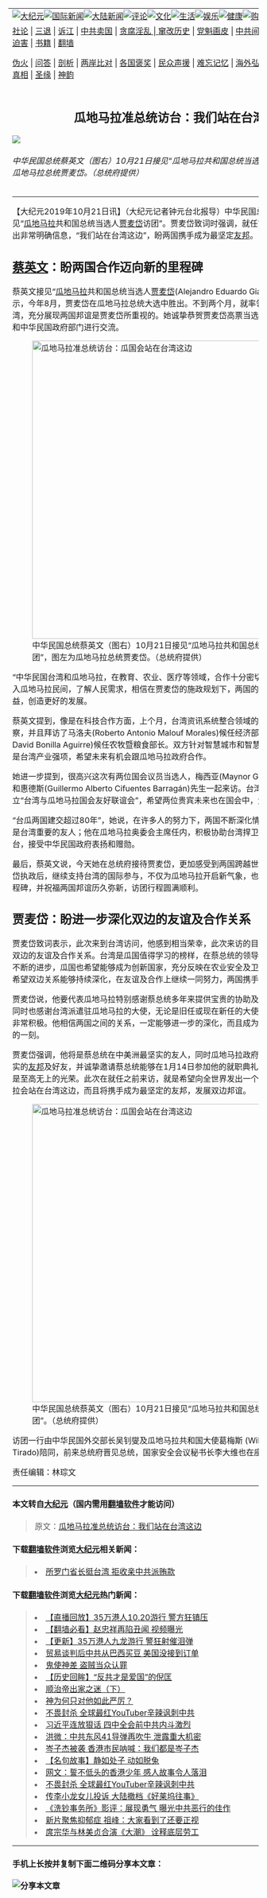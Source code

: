 <a name="1" id="1" target="_blank"></a><span id="1"></span>
<table border="0"><tr><td colspan="2" VALIGN=TOP><a href="https://github.com/eqzow2704/djy/blob/master/gb/nsc413.md#1"><img src="https://raw.githubusercontent.com/eqzow2704/www/master/t/djy/1.jpg" title="大纪元"></a><a href="https://github.com/eqzow2704/djy/blob/master/gb/n24hr.md#1"><img src="https://raw.githubusercontent.com/eqzow2704/www/master/t/djy/3.jpg" title="国际新闻"></a><a href="https://github.com/eqzow2704/djy/blob/master/gb/nsc413.md#1"><img src="https://raw.githubusercontent.com/eqzow2704/www/master/t/djy/4.jpg" title="大陆新闻"></a><a href="https://github.com/eqzow2704/djy/blob/master/gb/news392.md#1"><img src="https://raw.githubusercontent.com/eqzow2704/www/master/t/djy/5.jpg" title="评论"></a><a href="https://github.com/eqzow2704/djy/blob/master/gb/news2007.md#1"><img src="https://raw.githubusercontent.com/eqzow2704/www/master/t/djy/6.jpg" title="文化"></a><a href="https://github.com/eqzow2704/djy/blob/master/gb/news2008.md#1"><img src="https://raw.githubusercontent.com/eqzow2704/www/master/t/djy/7.jpg" title="生活"></a><a href="https://github.com/eqzow2704/djy/blob/master/gb/ncyule.md#1"><img src="https://raw.githubusercontent.com/eqzow2704/www/master/t/djy/8.jpg" title="娱乐"></a><a href="https://github.com/eqzow2704/djy/blob/master/gb/nsc1002.md#1"><img src="https://raw.githubusercontent.com/eqzow2704/www/master/t/djy/9.jpg" title="健康"><a href="https://www.youlucky.com"><img src="https://raw.githubusercontent.com/eqzow2704/www/master/t/djy/10.jpg" title="购物"></a><a href="https://www.supportepoch.org/donation?utm_medium=epochtimes&utm_source=referral&utm_campaign=donate_button_djyhomepage"><img src="https://raw.githubusercontent.com/eqzow2704/www/master/t/djy/12.jpg" title="捐款"></a></td></tr>
<tr><td colspan="2" VALIGN=TOP><a target="_blank" href="https://git.io/fjCRf">社论</a> | <a target="_blank" href="https://github.com/eqzow2704/djy/blob/master/gb/nf5657.md#1">三退</a> | <a target="_blank" href="https://github.com/eqzow2704/djy/blob/master/gb/nf6123.md#1">诉江</a> | <a target="_blank" href="https://github.com/eqzow2704/djy/blob/master/gb/nf1176117.md#1">中共卖国</a> | <a target="_blank" href="https://github.com/eqzow2704/djy/blob/master/gb/nf5773.md#1">贪腐淫乱 | <a target="_blank" href="https://github.com/eqzow2704/djy/blob/master/gb/nf1176115.md#1">窜改历史</a> | <a target="_blank" href="https://github.com/eqzow2704/djy/blob/master/gb/nf1176107.md#1">党魁画皮</a> | <a target="_blank" href="https://github.com/eqzow2704/djy/blob/master/gb/nf1320400.md#1">中共间谍</a> | <a target="_blank" href="https://github.com/eqzow2704/djy/blob/master/gb/nf1176114.md#1">破坏传统</a> | <a target="_blank" href="https://github.com/eqzow2704/djy/blob/master/gb/nf5287.md#1">恶贯满盈</a> | <a target="_blank" href="https://github.com/eqzow2704/djy/blob/master/gb/ncid278.md#1">人权</a> | <a target="_blank" href="https://github.com/eqzow2704/djy/blob/master/gb/nf1176111.md#1">迫害</a> | <a target="_blank" href="https://github.com/eqzow2704/djy/blob/master/gb/nf1235328.md#1">书籍</a> | <a target="_blank" href="https://github.com/eqzow2704/www/blob/master/README.md?zsrh#1">翻墙</a></p><p><a target="_blank" href="https://github.com/eqzow2704/djy/blob/master/gb/nf5562.md#1">伪火</a> | <a target="_blank" href="https://github.com/eqzow2704/djy/blob/master/gb/nf4378.md#1">问答</a> | <a target="_blank" href="https://github.com/eqzow2704/djy/blob/master/gb/nf5792.md#1">剖析</a> | <a target="_blank" href="https://github.com/eqzow2704/djy/blob/master/gb/nf5735.md#1">两岸比对</a> | <a target="_blank" href="https://github.com/eqzow2704/djy/blob/master/gb/nf6119.md#1">各国褒奖</a> | <a target="_blank" href="https://github.com/eqzow2704/djy/blob/master/gb/nf6120.md#1">民众声援</a> | <a target="_blank" href="https://github.com/eqzow2704/djy/blob/master/gb/nf1188594.md#1">难忘记忆</a> | <a target="_blank" href="https://github.com/eqzow2704/djy/blob/master/gb/nf3180.md#1">海外弘传</a> | <a target="_blank" href="https://github.com/eqzow2704/djy/blob/master/gb/nf5410.md#1">万人上访</a> | <a target="_blank" href="https://github.com/eqzow2704/ntdtv/blob/master/gb/prog1530_1.md#1">和平抗议</a> | <a target="_blank" href="https://github.com/eqzow2704/djy/blob/master/gb/nf4386.md#1">支持</a> | <a target="_blank" href="https://github.com/eqzow2704/djy/blob/master/gb/nf4389.md#1">真相</a> | <a target="_blank" href="https://github.com/eqzow2704/djy/blob/master/gb/nf5790.md#1">圣缘</a> | <a target="_blank" href="https://github.com/eqzow2704/djy/blob/master/gb/nf4786.md#1">神韵</a></td></tr>
<tr><td VALIGN=TOP width="626"><h2 align=center>瓜地马拉准总统访台：我们站在台湾这边</h2>
<img src="http://i.epochtimes.com/assets/uploads/2019/10/1910210342412378-600x400.jpg" />
<h6>中华民国总统蔡英文（图右）10月21日接见“瓜地马拉共和国总统当选人贾麦岱访团”，图左为瓜地马拉总统贾麦岱。（总统府提供）
</h6>
<hr>
<p>【大纪元2019年10月21日讯】（大纪元记者钟元台北报导）中华民国总统<a href="https://github.com/eqzow2704/djy/blob/master/gb/tag/%E8%94%A1%E8%8B%B1%E6%96%87.md">蔡英文</a>10月21日接见“<a href="https://github.com/eqzow2704/djy/blob/master/gb/tag/%E7%93%9C%E5%9C%B0%E9%A9%AC%E6%8B%89.md">瓜地马拉</a>共和国总统当选人<a href="https://github.com/eqzow2704/djy/blob/master/gb/tag/%E8%B4%BE%E9%BA%A6%E5%B2%B1.md">贾麦岱</a>访团”。贾麦岱致词时强调，就任前访台，希望向全世界发出非常明确信息，“我们站在台湾这边”，盼两国携手成为最坚定<a href="https://github.com/eqzow2704/djy/blob/master/gb/tag/%E5%8F%8B%E9%82%A6.md">友邦</a>。</p>
<h2><a href="https://github.com/eqzow2704/djy/blob/master/gb/tag/%E8%94%A1%E8%8B%B1%E6%96%87.md">蔡英文</a>：盼两国合作迈向新的里程碑</h2>
<p>蔡英文接见“<a href="https://github.com/eqzow2704/djy/blob/master/gb/tag/%E7%93%9C%E5%9C%B0%E9%A9%AC%E6%8B%89.md">瓜地马拉</a>共和国总统当选人<a href="https://github.com/eqzow2704/djy/blob/master/gb/tag/%E8%B4%BE%E9%BA%A6%E5%B2%B1.md">贾麦岱</a>(Alejandro Eduardo Giammattei)访团”致词时表示，今年8月，贾麦岱在瓜地马拉总统大选中胜出。不到两个月，就率领未来重要阁员访问台湾，充分展现两国邦谊是贾麦岱所重视的。她诚挚恭贺贾麦岱高票当选，也非常欢迎访团来访，和中华民国政府部门进行交流。</p>
<figure id="attachment_11602104" style="width: 600px" class="wp-caption aligncenter"><a href="http://i.epochtimes.com/assets/uploads/2019/10/1910210342472378.jpg"><img class="size-large wp-image-11602104" title="瓜地马拉准总统访台：瓜国会站在台湾这边" src="http://i.epochtimes.com/assets/uploads/2019/10/1910210342472378-600x400.jpg" alt="瓜地马拉准总统访台：瓜国会站在台湾这边" width="600" b="400" /></a><figcaption class="wp-caption-text">中华民国总统蔡英文（图右）10月21日接见“瓜地马拉共和国总统当选人贾麦岱访团”，图左为瓜地马拉总统贾麦岱。（总统府提供）</figcaption></figure>
<p>“中华民国台湾和瓜地马拉，在教育、农业、医疗等领域，合作十分密切。”她指出，贾麦岱长期深入瓜地马拉民间，了解人民需求，相信在贾麦岱的施政规划下，两国的合作，可以发挥最大的效益，创造更好的发展。</p>
<p>蔡英文提到，像是在科技合作方面，上个月，台湾资讯系统整合领域的厂商，组团到瓜地马拉考察，并且拜访了马洛夫(Roberto Antonio Malouf Morales)候任经济部长，以及白倪亚(Oscar David Bonilla Aguirre)候任农牧暨粮食部长。双方针对智慧城市和智慧农业等议题交换意见，这是台湾产业强项，希望未来有机会跟瓜地马拉政府合作。</p>
<p>她进一步提到，很高兴这次有两位国会议员当选人，梅西亚(Maynor Gabriel Mejía Popol)先生和惠德斯(Guillermo Alberto Cifuentes Barragán)先生一起来访。台湾立法院在上个月，刚成立“台湾与瓜地马拉国会友好联谊会”，希望两位贵宾未来也在国会中，大力支持两国邦谊。</p>
<p>“台瓜两国建交超过80年”，她说，在许多人的努力下，两国不断深化情谊，包括贾麦岱的父亲也是台湾重要的友人；他在瓜地马拉奥委会主席任内，积极协助台湾捍卫奥委会会籍，也曾经访台，接受中华民国政府表扬和赠勋。</p>
<p>最后，蔡英文说，今天她在总统府接待贾麦岱，更加感受到两国跨越世代的深厚友谊。希望贾麦岱执政后，继续支持台湾的国际参与，不仅为瓜地马拉开启新气象，也让两国的合作迈向新的里程碑，并祝福两国邦谊历久弥新，访团行程圆满顺利。</p>
<h2>贾麦岱：盼进一步深化双边的友谊及合作关系</h2>
<p>贾麦岱致词表示，此次来到台湾访问，他感到相当荣幸，此次来访的目的是希望能够进一步深化双边的友谊及合作关系。台湾是瓜国值得学习的榜样，在蔡总统的领导之下，台湾在创新领域上不断的进步，瓜国也希望能够成为创新国家，充分反映在农业安全及卫生保健等不同领域上，也希望双边关系能够持续深化，在友谊及合作上继续一同努力，两国携手合作壮大双方的发展。</p>
<p>贾麦岱说，他要代表瓜地马拉特别感谢蔡总统多年来提供宝贵的协助及合作，瓜国都妥善利用。同时也感谢台湾派遣驻瓜地马拉的大使，无论是旧任或现在新任的大使，对于两国之间的合作都非常积极。他相信两国之间的关系，一定能够进一步的深化，而且成为80多年来邦交关系最光辉的一刻。</p>
<p>贾麦岱强调，他将是蔡总统在中美洲最坚实的友人，同时瓜地马拉政府也会是台湾在中美洲最坚实的<a href="https://github.com/eqzow2704/djy/blob/master/gb/tag/%E5%8F%8B%E9%82%A6.md">友邦</a>及好友，并诚挚邀请蔡总统能够在1月14日参加他的就职典礼，有蔡总统的陪伴，将会是至高无上的光荣。此次在就任之前来访，就是希望向全世界发出一个非常明确的信息，瓜地马拉会站在台湾这边，而且将携手成为最坚定的友邦，发展双边邦谊。</p>
<figure id="attachment_11602103" style="width: 600px" class="wp-caption aligncenter"><a href="http://i.epochtimes.com/assets/uploads/2019/10/1910210342442378.jpg"><img class="size-large wp-image-11602103" title="瓜地马拉准总统访台：瓜国会站在台湾这边" src="http://i.epochtimes.com/assets/uploads/2019/10/1910210342442378-600x400.jpg" alt="瓜地马拉准总统访台：瓜国会站在台湾这边" width="600" b="400" /></a><figcaption class="wp-caption-text">中华民国总统蔡英文（图右）10月21日接见“瓜地马拉共和国总统当选人贾麦岱访团”。（总统府提供）</figcaption></figure>
<p>访团一行由中华民国外交部长吴钊燮及瓜地马拉共和国大使葛梅斯 (Willy Alberto Gomez Tirado)陪同，前来总统府晋见总统，国家安全会议秘书长李大维也在座。</p>
<p>责任编辑：林琮文</p>
<hr>

#### 本文转自<a href="http://www.epochtimes.com">大纪元</a>（国内需用<a href="https://git.io/JesJV">翻墙软件</a>才能访问）
> 原文：<a href="http://www.epochtimes.com/gb/19/10/21/n11602065.htm">瓜地马拉准总统访台：我们站在台湾这边</a>
#### 下载<a href="https://git.io/JesJV">翻墙软件</a>浏览<a href="http://www.epochtimes.com">大纪元</a>相关新闻：
> <li><a href="http://www.epochtimes.com/gb/19/9/24/n11543363.htm">所罗门省长挺台湾 拒收亲中共派贿款</a></li>

#### 下载<a href="https://git.io/JesJV">翻墙软件</a>浏览<a href="http://www.epochtimes.com">大纪元</a>热门新闻：
> <li><a href="http://www.epochtimes.com/gb/19/10/17/n11594831.htm">【直播回放】35万港人10.20游行 警方狂镇压</a></li>
> <li><a href="http://www.epochtimes.com/gb/19/10/20/n11599664.htm">【翻墙必看】赵忠祥再陷丑闻 视频曝光</a></li>
> <li><a href="http://www.epochtimes.com/gb/19/10/20/n11599955.htm">【更新】35万港人九龙游行 警狂射催泪弹</a></li>
> <li><a href="http://www.epochtimes.com/gb/19/10/20/n11600100.htm">贸易谈判后中共从巴西买豆 美国没接到订单</a></li>
> <li><a href="http://www.epochtimes.com/gb/11/7/10/n3311274.htm">鬼使神差 盗贼当众认罪</a></li>
> <li><a href="http://www.epochtimes.com/gb/19/10/7/n11574432.htm">【历史回眸】“反共才是爱国”的倪匡</a></li>
> <li><a href="http://www.epochtimes.com/gb/19/10/8/n11575614.htm">顺治帝出家之迷（下）</a></li>
> <li><a href="http://www.epochtimes.com/gb/19/10/16/n11592895.htm">神为何只对他如此严厉？</a></li>
> <li><a href="http://www.epochtimes.com/gb/19/10/18/n11598232.htm">不畏封杀 全球最红YouTuber辛辣讽刺中共</a></li>
> <li><a href="http://www.epochtimes.com/gb/19/10/19/n11599263.htm">习近平连放狠话 四中全会前中共内斗激烈</a></li>
> <li><a href="http://www.epochtimes.com/gb/19/10/19/n11598807.htm">洪微：中共东风41导弹再吹牛 泄露重大机密</a></li>
> <li><a href="http://www.epochtimes.com/gb/19/10/19/n11598390.htm">岑子杰被袭 香港市民呐喊：我们都是岑子杰</a></li>
> <li><a href="http://www.epochtimes.com/gb/18/10/30/n10818650.htm">【名句故事】静如处子 动如脱兔</a></li>
> <li><a href="http://www.epochtimes.com/gb/19/10/17/n11595395.htm">网文：誓不低头的香港少年 感人故事令人落泪</a></li>
> <li><a href="http://www.epochtimes.com/gb/19/10/18/n11598232.htm">不畏封杀 全球最红YouTuber辛辣讽刺中共</a></li>
> <li><a href="http://www.epochtimes.com/gb/19/10/18/n11597884.htm">传李小龙女儿投诉 大陆撤档《好莱坞往事》</a></li>
> <li><a href="http://www.epochtimes.com/gb/19/10/19/n11598547.htm">《洗钞事务所》影评：展现勇气 曝光中共恶行的佳作</a></li>
> <li><a href="http://www.epochtimes.com/gb/19/10/18/n11598109.htm">新片聚焦抑郁症 祖峰：大家看到了还要正视</a></li>
> <li><a href="http://www.epochtimes.com/gb/19/10/19/n11599181.htm">庹宗华与林美贞合演《大潮》 诠释底层劳工</a></li>
<hr>

#### 手机上长按并复制下面二维码分享本文章：<br><br><img src="http://www.hehaibao.com/qr/index.php?m=1&e=L&p=10&t=&d=https://github.com/eqzow2704/djy/blob/master/gb/19/10/21/n11602065.md%231" title="分享本文章"></td><td VALIGN=TOP><a href="https://github.com/eqzow2704/djy/blob/master/gb/16/1/21/n4622075.md?dfh#1" target="_blank"><img src="https://raw.githubusercontent.com/eqzow2704/djy/master/gb/300/wei-f1.jpg" title="中共的伪火骗局"  alt="中共的伪火骗局"></a><br><a href="https://github.com/eqzow2704/yh/blob/master/README.md?dfh#1" target="_blank"><img src="https://raw.githubusercontent.com/eqzow2704/djy/master/gb/300/yong-h.jpg" title="永恒的见证"  alt="永恒的见证"></a><br><a href="https://github.com/eqzow2704/djy/blob/master/gb/13/9/29/n3974789.md?dfh#1" target="_blank"><img src="https://raw.githubusercontent.com/eqzow2704/djy/master/gb/300/shang-lnz.jpg" title="善良女子被中共投男牢"  alt="善良女子被中共投男牢"></a><br><a href="https://github.com/eqzow2704/djy/blob/master/gb/16/3/16/n4663449.md?dfh#1" target="_blank"><img src="https://raw.githubusercontent.com/eqzow2704/djy/master/gb/300/huo-z3.jpg" title="警卫目击活摘器官"  alt="警卫目击活摘器官"></a><br><a href="https://github.com/eqzow2704/djy/blob/master/gb/16/8/7/n8177641.md?dfh#1" target="_blank"><img src="https://raw.githubusercontent.com/eqzow2704/djy/master/gb/300/huo-z4.jpg" title="证人描述活摘恐怖"  alt="证人描述活摘恐怖"></a><br><a href="https://github.com/eqzow2704/djy/blob/master/gb/10/4/19/n2881569.md?dfh#1" target="_blank"><img src="https://raw.githubusercontent.com/eqzow2704/djy/master/gb/300/huo-z1.jpg" title="揭开活摘器官黑幕"  alt="揭开活摘器官黑幕"></a><br><a href="https://github.com/eqzow2704/djy/blob/master/gb/10/11/7/n3077476.md?dfh#1" target="_blank"><img src="https://raw.githubusercontent.com/eqzow2704/djy/master/gb/300/ma-ks.jpg" title="马克思的成魔之路"  alt="马克思的成魔之路"></a><br><a href="https://github.com/eqzow2704/djy/blob/master/gb/14/6/9/n4173977.md?dfh#1" target="_blank"><img src="https://raw.githubusercontent.com/eqzow2704/djy/master/gb/300/chang-zs.jpg" title="藏字石 蕴天机"  alt="藏字石 蕴天机"></a><br><a href="https://github.com/eqzow2704/djy/blob/master/gb/18/5/10/n10381511.md?dfh#1" target="_blank"><img src="https://raw.githubusercontent.com/eqzow2704/djy/master/gb/300/st1.jpg" title="关注3亿人三退"  alt="关注3亿人三退"></a><br><a href="https://github.com/eqzow2704/djy/blob/master/gb/18/3/21/n10237682.md?dfh#1" target="_blank"><img src="https://raw.githubusercontent.com/eqzow2704/djy/master/gb/300/jie-t.jpg" title="解体中共复兴中华"  alt="解体中共复兴中华"></a><br><a href="https://github.com/eqzow2704/djy/blob/master/gb/9/2/9/n2422991.md?dfh#1" target="_blank"><img src="https://raw.githubusercontent.com/eqzow2704/djy/master/gb/300/gao-zs.jpg" title="中共迫害良心律师"  alt="中共迫害良心律师"></a><br><a href="https://github.com/eqzow2704/djy/blob/master/gb/18/12/9/n10900044.md?dfh#1" target="_blank"><img src="https://raw.githubusercontent.com/eqzow2704/djy/master/gb/300/sj1.jpg" title="303万人举报江泽民"  alt="303万人举报江泽民"></a><br><a href="https://github.com/eqzow2704/djy/blob/master/gb/18/8/28/n10672014.md?dfh#1" target="_blank"><img src="https://raw.githubusercontent.com/eqzow2704/djy/master/gb/300/sj2.jpg" title="这些官员为何起诉江泽民"  alt="这些官员为何起诉江泽民"></a><br><a href="https://github.com/eqzow2704/djy/blob/master/gb/8/12/18/n2367165.md?dfh#1" target="_blank"><img src="https://raw.githubusercontent.com/eqzow2704/djy/master/gb/300/liangan.jpg" title="海峡两岸的强烈对比"  alt="海峡两岸的强烈对比"></a><br><a href="https://github.com/eqzow2704/djy/blob/master/gb/15/5/5/n4427238.md?dfh#1" target="_blank"><img src="https://raw.githubusercontent.com/eqzow2704/djy/master/gb/300/jia-ndzl.jpg" title="加拿大总理的贺信"  alt="加拿大总理的贺信"></a><br><a href="https://github.com/eqzow2704/djy/blob/master/gb/11/6/17/n3289382.md?dfh#1" target="_blank"><img src="https://raw.githubusercontent.com/eqzow2704/djy/master/gb/300/xiao-wd.jpg" title="探寻真相兼听则明"  alt="探寻真相兼听则明"></a><br><a href="https://github.com/eqzow2704/djy/blob/master/gb/18/10/27/n10812623.md?dfh#1" target="_blank"><img src="https://raw.githubusercontent.com/eqzow2704/djy/master/gb/300/yindu.jpg" title="印度媒体报道东方"  alt="印度媒体报道东方"></a><br><a href="https://github.com/eqzow2704/djy/blob/master/gb/18/6/9/n10469652.md?dfh#1" target="_blank"><img src="https://raw.githubusercontent.com/eqzow2704/djy/master/gb/300/xie-j.jpg" title="不一样的海外校园"  alt="不一样的海外校园"></a><br><a href="https://github.com/eqzow2704/djy/blob/master/gb/7/4/5/n1669415.md?dfh#1" target="_blank"><img src="https://raw.githubusercontent.com/eqzow2704/djy/master/gb/300/li-up.jpg" title="从大师到徒弟的传奇"  alt="从大师到徒弟的传奇"></a><br><a href="https://github.com/eqzow2704/djy/blob/master/gb/17/5/26/n9191512.md?dfh#1" target="_blank"><img src="https://raw.githubusercontent.com/eqzow2704/djy/master/gb/300/zfl2.jpg" title="亿万人与东方一本奇书"  alt="亿万人与东方一本奇书"></a><br><a href="https://github.com/eqzow2704/djy/blob/master/gb/13/11/27/n4020290.md?dfh#1" target="_blank"><img src="https://raw.githubusercontent.com/eqzow2704/djy/master/gb/300/zhen-h.jpg" title="大陆见不到的震撼场面"  alt="大陆见不到的震撼场面"></a><br><a href="https://github.com/eqzow2704/djy/blob/master/gb/15/7/17/n4482910.md?dfh#1" target="_blank"><img src="https://raw.githubusercontent.com/eqzow2704/djy/master/gb/300/dalu-sk.jpg" title="人心向善 大陆当初盛况"  alt="人心向善 大陆当初盛况"></a><br><a href="https://github.com/eqzow2704/djy/blob/master/gb/9/10/15/n2689419.md?dfh#1" target="_blank"><img src="https://raw.githubusercontent.com/eqzow2704/djy/master/gb/300/zfl1.jpg" title="追寻真理 这书讲什么"  alt="追寻真理 这书讲什么"></a><br><a href="https://github.com/eqzow2704/www/blob/master/README.md?dfh#1" target="_blank"><img src="https://raw.githubusercontent.com/eqzow2704/djy/master/gb/300/fq1.jpg" title="下载免费翻墙软件"  alt="下载免费翻墙软件"></a><br></td></tr></table>
